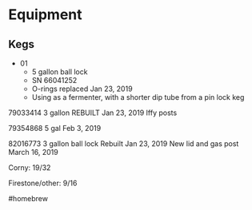 # Equipment

## Kegs
* 01
    * 5 gallon ball lock
    * SN 66041252
    * O-rings replaced Jan 23, 2019
    * Using as a fermenter, with a shorter dip tube from a pin lock keg

79033414
3 gallon
REBUILT Jan 23, 2019
Iffy posts

79354868
5 gal
Feb 3, 2019

82016773
3 gallon ball lock
Rebuilt Jan 23, 2019
New lid and gas post March 16, 2019

Corny: 19/32

Firestone/other: 9/16

#homebrew
